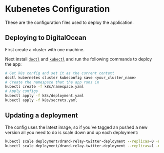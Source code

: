 # Kubenetes Configuration

These are the configuration files used to deploy the application.

## Deploying to DigitalOcean

First create a cluster with one machine.

Next install [`doctl`](https://github.com/digitalocean/doctl) and [`kubectl`](https://kubernetes.io/docs/tasks/tools/install-kubectl/) and run the following commands to deploy the app:

```sh
# Get k8s config and set it as the current context
doctl kubernetes cluster kubeconfig save <your_cluster_name>
# Create the namespace that the app runs in
kubectl create -f k8s/namespace.yaml
# Apply configs
kubectl apply -f k8s/deployment.yaml
kubectl apply -f k8s/secrets.yaml
```

## Updating a deployment

The config uses the latest image, so if you've tagged an pushed a new version all you need to do is scale down and up each deployment:

```sh
kubectl scale deployment/drand-relay-twitter-deployment --replicas=0 -n drand
kubectl scale deployment/drand-relay-twitter-deployment --replicas=1 -n drand
```